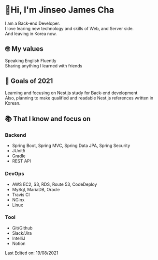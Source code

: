# 👋Hi, I'm Jinseo James Cha

I am a Back-end Developer.<br> I love learing new technology and skills of Web, and Server side.<br>
And leaving in Korea now.<br>

## 🤓 My values
Speaking English Fluently<br>
Sharing anything I learned with friends<br>

## 💪 Goals of 2021
Learning and focusing on Nest.js study for Back-end development<br>
Also, planning to make qualified and readable Nest.js references written in Korean.

## 📚  That I know and focus on
### Backend
- Spring Boot, Spring MVC, Spring Data JPA, Spring Security
- JUnit5
- Gradle
- REST API

### DevOps
 - AWS EC2, S3, RDS, Route 53, CodeDeploy
 - MySql, MariaDB, Oracle
 - Travis CI
 - NGinx
 - Linux

### Tool
- Git/Github
- Slack/Jira
- IntelliJ
- Notion



Last Edited on: 19/08/2021<br>
<!--
**jinseo-James-Cha/jinseo-James-Cha** is a ✨ _special_ ✨ repository because its `README.md` (this file) appears on your GitHub profile.

Here are some ideas to get you started:

 [![Jinseo's github stats](https://github-readme-stats.vercel.app/api?username=jinseo-James-Cha&show_icons=true)](https://github.com/jinseo-James-Cha)


- 🔭 I’m currently working on ...
- 🌱 I’m currently learning ...
- 👯 I’m looking to collaborate on ...
- 🤔 I’m looking for help with ...
- 💬 Ask me about ...
- 📫 How to reach me: ...
- 😄 Pronouns: ...
- ⚡ Fun fact: ...
-->
